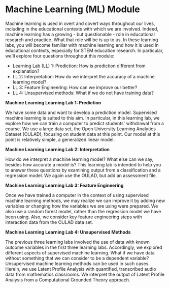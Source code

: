 # Machine Learning (ML) Module

Machine learning is used in overt and covert ways throughout our lives, including in the educational contexts with which we are involved. Indeed, machine learning has a growing - but questionable - role in educational research and practice. What that role will be is up to us. In these learning labs, you will become familiar with machine learning and how it is used in educational contexts, especially for STEM education research. In particular, we'll explore four questions throughout this module:

- Learning Lab (LL) 1: Prediction: How is prediction different from explanation?
- LL 2: Interpretation: How do we interpret the accuracy of a machine learning model?
- LL 3: Feature Engineering: How can we improve our better?
- LL 4: Unsupervised methods: What if we do not have training data?

**Machine Learning Learning Lab 1: Prediction**

We have some data and want to develop a prediction model. Supervised machine learning is suited to this aim. In particular, in this learning lab, we explore how we can train a computer to predict students' withdrawal from a course. We use a large data set, the Open University Learning Analytics Dataset (OULAD), focusing on student data at this point. Our model at this point is relatively simple, a generalized linear model.

**Machine Learning Learning Lab 2: Interpretation**

How do we interpret a machine learning model? What else can we say, besides how accurate a model is? This learning lab is intended to help you to answer these questions by examining output from a classification and a regression model. We again use the OULAD, but add an assessment file.

**Machine Learning Learning Lab 3: Feature Engineering**

Once we have trained a computer in the context of using supervised machine learning methods, we may realize we can improve it by adding new variables or changing how the variables we are using were prepared. We also use a random forest model, rather than the regression model we have been using. Also, we consider key feature engineering steps with interaction data from the OULAD data set.

**Machine Learning Learning Lab 4: Unsupervised Methods**

The previous three learning labs involved the use of data with known outcome variables in the first three learning labs. Accordingly, we explored different aspects of supervised machine learning. What if we have data without something that we can consider to be a dependent variable? Unsupervised machine learning methods can be used in such cases. Herein, we use Latent Profile Analysis with quantified, transcribed audio data from mathematics classrooms. We interpret the output of Latent Profile Analysis from a Computational Grounded Theory approach.
